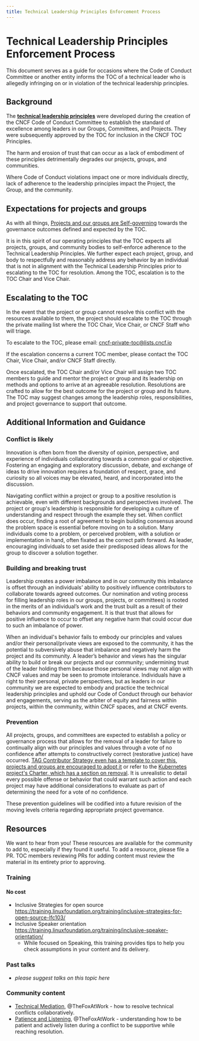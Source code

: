 ```yaml
---
title: Technical Leadership Principles Enforcement Process
---
```


# Technical Leadership Principles Enforcement Process

This document serves as a guide for occasions where the Code of Conduct
Committee or another entity informs the TOC of a technical leader who is
allegedly infringing on or in violation of the technical leadership principles.

## Background

The
**[technical leadership principles](https://github.com/cncf/toc/blob/main/PRINCIPLES.md#technical-leadership-principles)**
were developed during the creation of the CNCF Code of Conduct Committee to
establish the standard of excellence among leaders in our Groups, Committees,
and Projects. They were subsequently approved by the TOC for inclusion in the
CNCF TOC Principles.

The harm and erosion of trust that can occur as a lack of embodiment of these
principles detrimentally degrades our projects, groups, and communities.

Where Code of Conduct violations impact one or more individuals directly, lack
of adherence to the leadership principles impact the Project, the Group, and the
community.

## Expectations for projects and groups

As with all things,
[Projects and our groups are Self-governing](https://github.com/cncf/toc/blob/main/PRINCIPLES.md#projects-are-self-governing)
towards the governance outcomes defined and expected by the TOC.

It is in this spirit of our operating principles that the TOC expects all
projects, groups, and community bodies to self-enforce adherence to the
Technical Leadership Principles. We further expect each project, group, and body
to respectfully and reasonably address any behavior by an individual that is not
in alignment with the Technical Leadership Principles prior to escalating to the
TOC for resolution. Among the TOC, escalation is to the TOC Chair and Vice
Chair.

## Escalating to the TOC

In the event that the project or group cannot resolve this conflict with the
resources available to them, the project should escalate to the TOC through the
private mailing list where the TOC Chair, Vice Chair, or CNCF Staff who will
triage.

To escalate to the TOC, please email: cncf-private-toc@lists.cncf.io

If the escalation concerns a current TOC member, please contact the TOC Chair,
Vice Chair, and/or CNCF Staff directly.

Once escalated, the TOC Chair and/or Vice Chair will assign two TOC members to
guide and mentor the project or group and its leadership on methods and options
to arrive at an agreeable resolution. Resolutions are crafted to allow for the
best outcome for the project or group and its future. The TOC may suggest
changes among the leadership roles, responsibilities, and project governance to
support that outcome.

## Additional Information and Guidance

### Conflict is likely

Innovation is often born from the diversity of opinion, perspective, and
experience of individuals collaborating towards a common goal or objective.
Fostering an engaging and exploratory discussion, debate, and exchange of ideas
to drive innovation requires a foundation of respect, grace, and curiosity so
all voices may be elevated, heard, and incorporated into the discussion.

Navigating conflict within a project or group to a positive resolution is
achievable, even with different backgrounds and perspectives involved. The
project or group's leadership is responsible for developing a culture of
understanding and respect through the example they set. When conflict does
occur, finding a root of agreement to begin building consensus around the
problem space is essential before moving on to a solution. Many individuals come
to a problem, or perceived problem, with a solution or implementation in hand,
often fixated as the correct path forward. As leader, encouraging individuals to
set aside their predisposed ideas allows for the group to discover a solution
together.

### Building and breaking trust

Leadership creates a power imbalance and in our community this imbalance is
offset through an individuals’ ability to positively influence contributors to
collaborate towards agreed outcomes. Our nomination and voting process for
filling leadership roles in our groups, projects, or committees) is rooted in
the merits of an individual’s work and the trust built as a result of their
behaviors and community engagement. It is that trust that allows for positive
influence to occur to offset any negative harm that could occur due to such an
imbalance of power.

When an individual's behavior fails to embody our principles and values and/or
their personal/private views are exposed to the community, it has the potential
to subversively abuse that imbalance and negatively harm the project and its
community. A leader’s behavior and views has the singular ability to build or
break our projects and our community; undermining trust of the leader holding
them because those personal views may not align with CNCF values and may be seen
to promote intolerance. Individuals have a right to their personal, private
perspectives, but as leaders in our community we are expected to embody and
practice the technical leadership principles and uphold our Code of Conduct
through our behavior and engagements, serving as the arbiter of equity and
fairness within projects, within the community, within CNCF spaces, and at CNCF
events.

### Prevention

All projects, groups, and committees are expected to establish a policy or
governance process that allows for the removal of a leader for failure to
continually align with our principles and values through a vote of no confidence
after attempts to constructively correct (restorative justice) have occurred.
[TAG Contributor Strategy even has a template to cover this, projects and groups are encouraged to adopt it](https://github.com/cncf/project-template/blob/main/CONTRIBUTOR_LADDER.md#involuntary-removal-or-demotion)
or refer to the
[Kubernetes project's Charter, which has a section on removal](https://github.com/kubernetes/steering/blob/main/charter.md#removal).
It is unrealistic to detail every possible offense or behavior that could
warrant such action and each project may have additional considerations to
evaluate as part of determining the need for a vote of no confidence.

These prevention guidelines will be codified into a future revision of the
moving levels criteria regarding appropriate project governance.

## Resources

We want to hear from you! These resources are available for the community to add
to, especially if they found it useful. To add a resource, please file a PR. TOC
members reviewing PRs for adding content must review the material in its
entirety prior to approving.

### Training

#### No cost

- Inclusive Strategies for open source
  https://training.linuxfoundation.org/training/inclusive-strategies-for-open-source-lfc103/
- Inclusive Speaker orientation
  https://training.linuxfoundation.org/training/inclusive-speaker-orientation/
  - While focused on Speaking, this training provides tips to help you check
    assumptions in your content and its delivery.

### Past talks

- _please suggest talks on this topic here_

### Community content

- [Technical Mediation](https://github.com/TheFoxAtWork/Technical-Leadership/tree/main/technical-mediation),
  @TheFoxAtWork - how to resolve technical conflicts collaboratively.
- [Patience and Listening](https://github.com/TheFoxAtWork/Technical-Leadership/tree/main/patience-listening),
  @TheFoxAtWork - understanding how to be patient and actively listen during a
  conflict to be supportive while reaching resolution.
